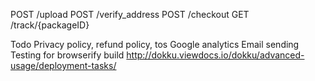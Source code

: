 POST /upload
POST /verify_address
POST /checkout
GET /track/{packageID}

Todo
Privacy policy, refund policy, tos
Google analytics
Email sending
Testing
for browserify build http://dokku.viewdocs.io/dokku/advanced-usage/deployment-tasks/
